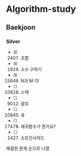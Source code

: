 # Algorithm-study

## Baekjoon

### Silver
- [X] 2407. 조합
- [X] 1929. 소수 구하기
- [X] 15649. N과 M (1)
- [ ] 10828. 스택
- [ ] 9012. 괄호
- [ ] 10845. 큐
- [ ] 17478. 재귀함수가 뭔가요?
- [ ] 1427. 소트인사이드

해결한 문제 순으로 나열
